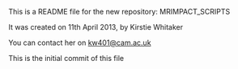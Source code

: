 This is a README file for the new repository: MRIMPACT_SCRIPTS

It was created on 11th April 2013, by Kirstie Whitaker

You can contact her on kw401@cam.ac.uk

This is the initial commit of this file